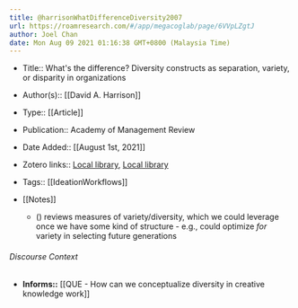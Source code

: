 ```yaml
---
title: @harrisonWhatDifferenceDiversity2007
url: https://roamresearch.com/#/app/megacoglab/page/6VVpLZgtJ
author: Joel Chan
date: Mon Aug 09 2021 01:16:38 GMT+0800 (Malaysia Time)
---
```


- Title:: What's the difference? Diversity constructs as separation, variety, or disparity in organizations
- Author(s):: [[David A. Harrison]]
- Type:: [[Article]]
- Publication:: Academy of Management Review
- Date Added:: [[August 1st, 2021]]
- Zotero links:: [Local library](zotero://select/groups/2451508/items/FZYVT5P8), [Local library](https://www.zotero.org/groups/2451508/items/FZYVT5P8)
- Tags:: [[IdeationWorkflows]]
- [[Notes]]

    - () reviews measures of variety/diversity, which we could leverage once we have some kind of structure - e.g., could optimize *for* variety in selecting future generations

###### Discourse Context

- **Informs::** [[QUE - How can we conceptualize diversity in creative knowledge work]]
